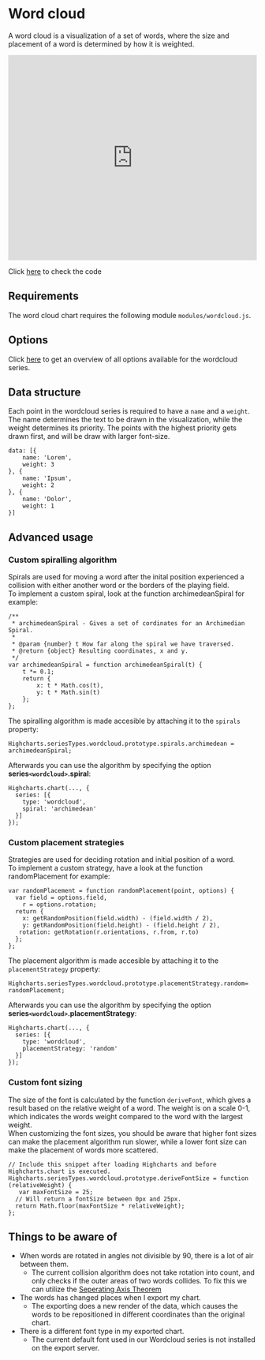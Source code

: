 # Word cloud

A word cloud is a visualization of a set of words, where the size and placement of a word is determined by how it is weighted.

<iframe style="width: 100%; height: 416px; border: none;" src=https://www.highcharts.com/samples/embed/highcharts/demo/wordcloud allow="fullscreen"></iframe>

Click [here](https://jsfiddle.net/gh/get/library/pure/highcharts/highcharts/tree/master/samples/highcharts/demo/wordcloud/) to check the code

## Requirements

The word cloud chart requires the following module `modules/wordcloud.js`.

## Options

Click [here](https://api.highcharts.com/highcharts/plotOptions.wordcloud) to get an overview of all options available for the wordcloud series.

## Data structure

Each point in the wordcloud series is required to have a `name` and a `weight`. The name determines the text to be drawn in the visualization, while the weight determines its priority. The points with the highest priority gets drawn first, and will be draw with larger font-size.

    data: [{
        name: 'Lorem',
        weight: 3
    }, {
        name: 'Ipsum',
        weight: 2
    }, {
        name: 'Dolor',
        weight: 1
    }]

## Advanced usage

### Custom spiralling algorithm

Spirals are used for moving a word after the inital position experienced a collision with either another word or the borders of the playing field.  
To implement a custom spiral, look at the function archimedeanSpiral for example:

    /**
     * archimedeanSpiral - Gives a set of cordinates for an Archimedian Spiral.
     *
     * @param {number} t How far along the spiral we have traversed.
     * @return {object} Resulting coordinates, x and y.
     */
    var archimedeanSpiral = function archimedeanSpiral(t) {
        t *= 0.1;
        return {
            x: t * Math.cos(t),
            y: t * Math.sin(t)
        };
    };

The spiralling algorithm is made accesible by attaching it to the `spirals` property:

    Highcharts.seriesTypes.wordcloud.prototype.spirals.archimedean = archimedeanSpiral;

Afterwards you can use the algorithm by specifying the option **series`<wordcloud>`.spiral**:

    Highcharts.chart(..., {
      series: [{
        type: 'wordcloud',
        spiral: 'archimedean'
      }]
    });

### Custom placement strategies

Strategies are used for deciding rotation and initial position of a word.  
To implement a custom strategy, have a look at the function randomPlacement for example:

    var randomPlacement = function randomPlacement(point, options) {
      var field = options.field,
        r = options.rotation;
      return {
        x: getRandomPosition(field.width) - (field.width / 2),
        y: getRandomPosition(field.height) - (field.height / 2),
       rotation: getRotation(r.orientations, r.from, r.to)
      };
    };

The placement algorithm is made accesible by attaching it to the `placementStrategy` property:

    Highcharts.seriesTypes.wordcloud.prototype.placementStrategy.random= randomPlacement;

Afterwards you can use the algorithm by specifying the option **series`<wordcloud>`.placementStrategy**:

    Highcharts.chart(..., {
      series: [{
        type: 'wordcloud',
        placementStrategy: 'random'
      }]
    });

### Custom font sizing

The size of the font is calculated by the function `deriveFont`, which gives a result based on the relative weight of a word. The weight is on a scale 0-1, which indicates the words weight compared to the word with the largest weight.  
When customizing the font sizes, you should be aware that higher font sizes can make the placement algorithm run slower, while a lower font size can make the placement of words more scattered.

    // Include this snippet after loading Highcharts and before Highcharts.chart is executed.
    Highcharts.seriesTypes.wordcloud.prototype.deriveFontSize = function (relativeWeight) {
       var maxFontSize = 25;
      // Will return a fontSize between 0px and 25px.
      return Math.floor(maxFontSize * relativeWeight);
    };

## Things to be aware of

-   When words are rotated in angles not divisible by 90, there is a lot of air between them.
    -   The current collision algorithm does not take rotation into count, and only checks if the outer areas of two words collides. To fix this we can utilize the [Seperating Axis Theorem](https://gamedevelopment.tutsplus.com/tutorials/collision-detection-using-the-separating-axis-theorem--gamedev-169)
-   The words has changed places when I export my chart.
    -   The exporting does a new render of the data, which causes the words to be repositioned in different coordinates than the original chart.
-   There is a different font type in my exported chart.
    -   The current default font used in our Wordcloud series is not installed on the export server.
